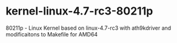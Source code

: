 # kernel-linux-4.7-rc3-80211p
80211p - Linux Kernel based on linux-4.7-rc3 with ath9kdriver and modificaitons to Makefile for AMD64

